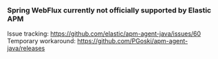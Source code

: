 
### Spring WebFlux currently not officially supported by Elastic APM
Issue tracking: https://github.com/elastic/apm-agent-java/issues/60
Temporary workaround: https://github.com/PGoski/apm-agent-java/releases
